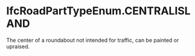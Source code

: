 IfcRoadPartTypeEnum.CENTRALISLAND
=================================
The center of a roundabout not intended for traffic, can be painted or
upraised.  


